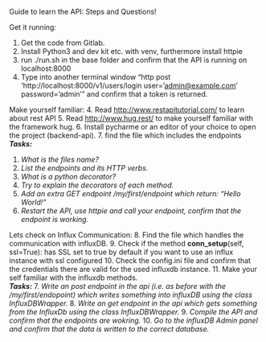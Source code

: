 Guide to learn the API:
Steps and Questions!

Get it running:
1. Get the code from Gitlab.
2. Install Python3 and dev kit etc. with venv, furthermore install httpie
3. run ./run.sh in the base folder and confirm that the API is running on localhost:8000
4. Type into another terminal window “http post ‘http://localhost:8000/v1/users/login user=’admin@example.com’ password=’admin’” and confirm that a token is returned.

Make yourself familiar:
4. Read http://www.restapitutorial.com/ to learn about rest API
5. Read http://www.hug.rest/ to make yourself familiar with the framework hug.
6. Install pycharme or an editor of your choice to open the project (backend-api).
7. find the file which includes the endpoints  
**_Tasks:_** 
1. *What is the files name?*
2. *List the endpoints and its HTTP verbs.*
3. *What is a python decorator?*
4. *Try to explain the decorators of each method.*
5. *Add an extra GET endpoint /my/first/endpoint which return: “Hello World!”*
6. *Restart the API, use httpie and call your endpoint, confirm that the endpoint is working.*

Lets check on Influx Communication:
8. Find the file which handles the communication with influxDB.
9. Check if the method __conn_setup__(self, ssl=True): has SSL set to true by default if you want to use an influx instance with ssl configured
10. Check the config.ini file and confirm that the credentials there are valid for the used influxdb instance.
11. Make your self familiar with the influxdb methods.  
**_Tasks:_**
7. *Write an post endpoint in the api (i.e. as before with the /my/first/endopoint) which writes something into influxDB using the class InfluxDBWrapper.*
8. *Write an get endpoint in the api which gets something from the InfluxDb  using the class InfluxDBWrapper.*
9. *Compile the API and confirm that the endpoints are wokring.*
10. *Go to the influxDB Admin panel and confirm that the data is written to the correct database.* 

